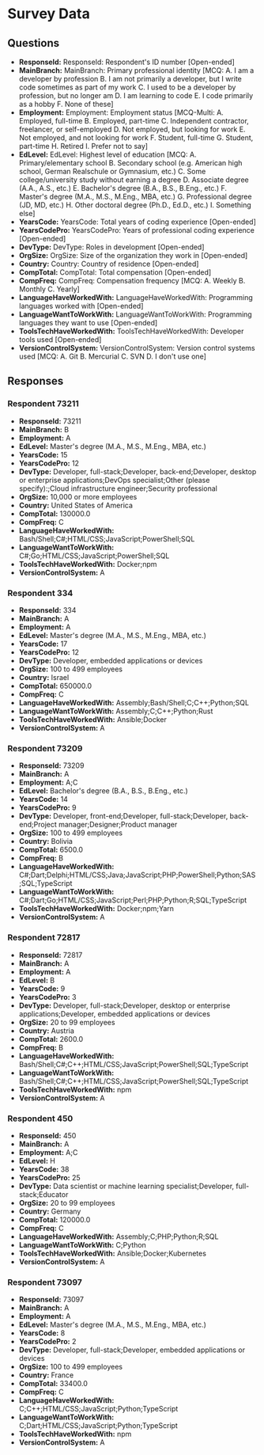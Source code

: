 # Survey Data

## Questions

- **ResponseId:** ResponseId: Respondent's ID number [Open-ended]
- **MainBranch:** MainBranch: Primary professional identity [MCQ: A. I am a developer by profession B. I am not primarily a developer, but I write code sometimes as part of my work C. I used to be a developer by profession, but no longer am D. I am learning to code E. I code primarily as a hobby F. None of these]
- **Employment:** Employment: Employment status [MCQ-Multi: A. Employed, full-time B. Employed, part-time C. Independent contractor, freelancer, or self-employed D. Not employed, but looking for work E. Not employed, and not looking for work F. Student, full-time G. Student, part-time H. Retired I. Prefer not to say]
- **EdLevel:** EdLevel: Highest level of education [MCQ: A. Primary/elementary school B. Secondary school (e.g. American high school, German Realschule or Gymnasium, etc.) C. Some college/university study without earning a degree D. Associate degree (A.A., A.S., etc.) E. Bachelor's degree (B.A., B.S., B.Eng., etc.) F. Master's degree (M.A., M.S., M.Eng., MBA, etc.) G. Professional degree (JD, MD, etc.) H. Other doctoral degree (Ph.D., Ed.D., etc.) I. Something else]
- **YearsCode:** YearsCode: Total years of coding experience [Open-ended]
- **YearsCodePro:** YearsCodePro: Years of professional coding experience [Open-ended]
- **DevType:** DevType: Roles in development [Open-ended]
- **OrgSize:** OrgSize: Size of the organization they work in [Open-ended]
- **Country:** Country: Country of residence [Open-ended]
- **CompTotal:** CompTotal: Total compensation [Open-ended]
- **CompFreq:** CompFreq: Compensation frequency [MCQ: A. Weekly B. Monthly C. Yearly]
- **LanguageHaveWorkedWith:** LanguageHaveWorkedWith: Programming languages worked with [Open-ended]
- **LanguageWantToWorkWith:** LanguageWantToWorkWith: Programming languages they want to use [Open-ended]
- **ToolsTechHaveWorkedWith:** ToolsTechHaveWorkedWith: Developer tools used [Open-ended]
- **VersionControlSystem:** VersionControlSystem: Version control systems used [MCQ: A. Git B. Mercurial C. SVN D. I don't use one]

## Responses

### Respondent 73211

- **ResponseId:** 73211
- **MainBranch:** B
- **Employment:** A
- **EdLevel:** Master's degree (M.A., M.S., M.Eng., MBA, etc.)
- **YearsCode:** 15
- **YearsCodePro:** 12
- **DevType:** Developer, full-stack;Developer, back-end;Developer, desktop or enterprise applications;DevOps specialist;Other (please specify):;Cloud infrastructure engineer;Security professional
- **OrgSize:** 10,000 or more employees
- **Country:** United States of America
- **CompTotal:** 130000.0
- **CompFreq:** C
- **LanguageHaveWorkedWith:** Bash/Shell;C#;HTML/CSS;JavaScript;PowerShell;SQL
- **LanguageWantToWorkWith:** C#;Go;HTML/CSS;JavaScript;PowerShell;SQL
- **ToolsTechHaveWorkedWith:** Docker;npm
- **VersionControlSystem:** A

### Respondent 334

- **ResponseId:** 334
- **MainBranch:** A
- **Employment:** A
- **EdLevel:** Master's degree (M.A., M.S., M.Eng., MBA, etc.)
- **YearsCode:** 17
- **YearsCodePro:** 12
- **DevType:** Developer, embedded applications or devices
- **OrgSize:** 100 to 499 employees
- **Country:** Israel
- **CompTotal:** 650000.0
- **CompFreq:** C
- **LanguageHaveWorkedWith:** Assembly;Bash/Shell;C;C++;Python;SQL
- **LanguageWantToWorkWith:** Assembly;C;C++;Python;Rust
- **ToolsTechHaveWorkedWith:** Ansible;Docker
- **VersionControlSystem:** A

### Respondent 73209

- **ResponseId:** 73209
- **MainBranch:** A
- **Employment:** A;C
- **EdLevel:** Bachelor's degree (B.A., B.S., B.Eng., etc.)
- **YearsCode:** 14
- **YearsCodePro:** 9
- **DevType:** Developer, front-end;Developer, full-stack;Developer, back-end;Project manager;Designer;Product manager
- **OrgSize:** 100 to 499 employees
- **Country:** Bolivia
- **CompTotal:** 6500.0
- **CompFreq:** B
- **LanguageHaveWorkedWith:** C#;Dart;Delphi;HTML/CSS;Java;JavaScript;PHP;PowerShell;Python;SAS;SQL;TypeScript
- **LanguageWantToWorkWith:** C#;Dart;Go;HTML/CSS;JavaScript;Perl;PHP;Python;R;SQL;TypeScript
- **ToolsTechHaveWorkedWith:** Docker;npm;Yarn
- **VersionControlSystem:** A

### Respondent 72817

- **ResponseId:** 72817
- **MainBranch:** A
- **Employment:** A
- **EdLevel:** B
- **YearsCode:** 9
- **YearsCodePro:** 3
- **DevType:** Developer, full-stack;Developer, desktop or enterprise applications;Developer, embedded applications or devices
- **OrgSize:** 20 to 99 employees
- **Country:** Austria
- **CompTotal:** 2600.0
- **CompFreq:** B
- **LanguageHaveWorkedWith:** Bash/Shell;C#;C++;HTML/CSS;JavaScript;PowerShell;SQL;TypeScript
- **LanguageWantToWorkWith:** Bash/Shell;C#;C++;HTML/CSS;JavaScript;PowerShell;SQL;TypeScript
- **ToolsTechHaveWorkedWith:** npm
- **VersionControlSystem:** A

### Respondent 450

- **ResponseId:** 450
- **MainBranch:** A
- **Employment:** A;C
- **EdLevel:** H
- **YearsCode:** 38
- **YearsCodePro:** 25
- **DevType:** Data scientist or machine learning specialist;Developer, full-stack;Educator
- **OrgSize:** 20 to 99 employees
- **Country:** Germany
- **CompTotal:** 120000.0
- **CompFreq:** C
- **LanguageHaveWorkedWith:** Assembly;C;PHP;Python;R;SQL
- **LanguageWantToWorkWith:** C;Python
- **ToolsTechHaveWorkedWith:** Ansible;Docker;Kubernetes
- **VersionControlSystem:** A

### Respondent 73097

- **ResponseId:** 73097
- **MainBranch:** A
- **Employment:** A
- **EdLevel:** Master's degree (M.A., M.S., M.Eng., MBA, etc.)
- **YearsCode:** 8
- **YearsCodePro:** 2
- **DevType:** Developer, full-stack;Developer, embedded applications or devices
- **OrgSize:** 100 to 499 employees
- **Country:** France
- **CompTotal:** 33400.0
- **CompFreq:** C
- **LanguageHaveWorkedWith:** C;C++;HTML/CSS;JavaScript;Python;TypeScript
- **LanguageWantToWorkWith:** C;Dart;HTML/CSS;JavaScript;Python;TypeScript
- **ToolsTechHaveWorkedWith:** npm
- **VersionControlSystem:** A


